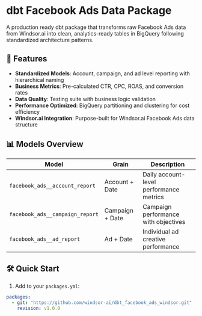 # dbt Facebook Ads Data Package

A production ready dbt package that transforms raw Facebook Ads data from Windsor.ai into clean, analytics-ready tables in BigQuery following standardized architecture patterns.

## 🚀 Features
- **Standardized Models**: Account, campaign, and ad level reporting with hierarchical naming
- **Business Metrics**: Pre-calculated CTR, CPC, ROAS, and conversion rates
- **Data Quality**: Testing suite with business logic validation
- **Performance Optimized**: BigQuery partitioning and clustering for cost efficiency
- **Windsor.ai Integration**: Purpose-built for Windsor.ai Facebook Ads data structure

## 📊 Models Overview

| Model | Grain | Description |
|-------|-------|-------------|
| `facebook_ads__account_report` | Account + Date | Daily account-level performance metrics |
| `facebook_ads__campaign_report` | Campaign + Date | Campaign performance with objectives |
| `facebook_ads__ad_report` | Ad + Date | Individual ad creative performance |

## 🛠 Quick Start

1. Add to your `packages.yml`:
```yaml
packages:
  - git: "https://github.com/windsor-ai/dbt_facebook_ads_windsor.git"
    revision: v1.0.0
